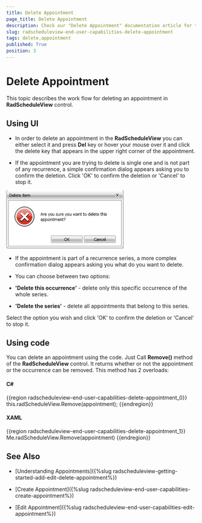 ```yaml
---
title: Delete Appointment
page_title: Delete Appointment
description: Check our "Delete Appointment" documentation article for the RadScheduleView WPF control.
slug: radscheduleview-end-user-capabilities-delete-appointment
tags: delete,appointment
published: True
position: 3
---
```


# Delete Appointment

This topic describes the work flow for deleting an appointment in __RadScheduleView__ control.

## Using UI

* In order to delete an appointment in the __RadScheduleView__ you can either select it and press __Del__ key or hover your mouse over it and click the delete key that appears in the upper right corner of the appointment.

* If the appointment you are trying to delete is single one and is not part of any recurrence, a simple confirmation dialog appears asking you to confirm the deletion. Click 'OK' to confirm the deletion or 'Cancel' to stop it.

![RadScheduleView Delete Appointment](images/radscheduleview_end_user_capabilities_delete_appointment_01.png)

* If the appointment is part of a recurrence series, a more complex confirmation dialog appears asking you what do you want to delete.

* You can choose between two options:

* __'Delete this occurrence'__ - delete only this specific occurrence of the whole series.

* __'Delete the series'__ - delete all appointments that belong to this series.

Select the option you wish and click 'OK' to confirm the deletion or 'Cancel' to stop it.

## Using code

You can delete an appointment using the code. Just Call __Remove()__ method of the __RadScheduleView__ control. It returns whether or not  the appointment or the occurrence can be removed. This method has 2 overloads:

#### __C#__

{{region radscheduleview-end-user-capabilities-delete-appointment_0}}
	this.radScheduleView.Remove(appointment);
{{endregion}}

#### __XAML__

{{region radscheduleview-end-user-capabilities-delete-appointment_1}}
	Me.radScheduleView.Remove(appointment)
{{endregion}}

## See Also

 * [Understanding Appointments]({%slug radscheduleview-getting-started-add-edit-delete-appointment%})

 * [Create Appointment]({%slug radscheduleview-end-user-capabilities-create-appointment%})

 * [Edit Appointment]({%slug radscheduleview-end-user-capabilities-edit-appointment%})
